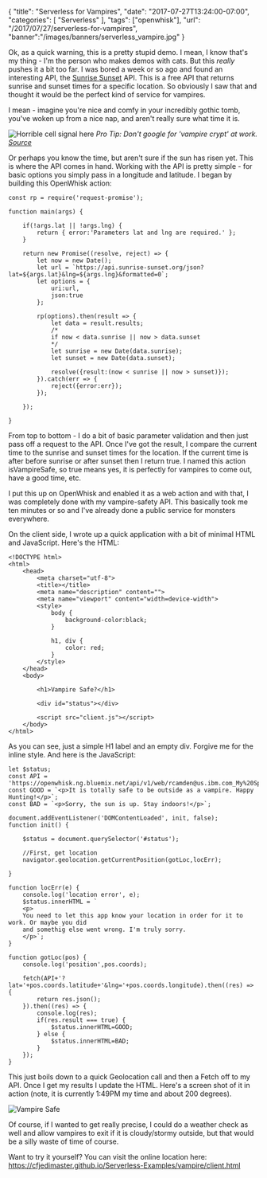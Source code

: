 {
	"title": "Serverless for Vampires",
	"date": "2017-07-27T13:24:00-07:00",
	"categories": [
		"Serverless"
	],
	"tags": ["openwhisk"],
	"url": "/2017/07/27/serverless-for-vampires",
	"banner":"/images/banners/serverless_vampire.jpg"
}

Ok, as a quick warning, this is a pretty stupid demo. I mean, I know that's my thing - I'm the person who makes demos with cats. But this *really* pushes it a bit too far. I was bored a week or so ago and found an interesting API, the [Sunrise Sunset](https://sunrise-sunset.org/api) API. This is a free API that returns sunrise and sunset times for a specific location. So obviously I saw that and thought it would be the perfect kind of service for vampires.

I mean - imagine you're nice and comfy in your incredibly gothic tomb, you've woken up from a nice nap, and aren't really sure what time it is.

![Horrible cell signal here](https://static.raymondcamden.com/images/2017/7/vc1.jpg)
<i>Pro Tip: Don't google for 'vampire crypt' at work. <a href="https://commons.wikimedia.org/wiki/File:University_College,_Durham_Crypt.jpg">Source</a></i>

Or perhaps you know the time, but aren't sure if the sun has risen yet. This is where the API comes in hand. Working with the API is pretty simple - for basic options you simply pass in a longitude and latitude. I began by building this OpenWhisk action:

<pre><code class="language-javascript">const rp = require(&#x27;request-promise&#x27;);

function main(args) {

	if(!args.lat || !args.lng) {
		return { error:&#x27;Parameters lat and lng are required.&#x27; };
	}

	return new Promise((resolve, reject) =&gt; {
		let now = new Date();
		let url = `https:&#x2F;&#x2F;api.sunrise-sunset.org&#x2F;json?lat=${args.lat}&amp;lng=${args.lng}&amp;formatted=0`;
		let options = {
			uri:url,
			json:true
		};

		rp(options).then(result =&gt; {
			let data = result.results;
			&#x2F;*
			if now &lt; data.sunrise || now &gt; data.sunset
			*&#x2F;
			let sunrise = new Date(data.sunrise);
			let sunset = new Date(data.sunset);
			
			resolve({result:(now &lt; sunrise || now &gt; sunset)});
		}).catch(err =&gt; {
			reject({error:err});
		});

	});

}
</code></pre>

From top to bottom - I do a bit of basic parameter validation and then just pass off a request to the API. Once I've got the result, I compare the current time to the sunrise and sunset times for the location. If the current time is after before sunrise or after sunset then I return true. I named this action isVampireSafe, so true means yes, it is perfectly for vampires to come out, have a good time, etc. 

I put this up on OpenWhisk and enabled it as a web action and with that, I was completely done with my vampire-safety API. This basically took me ten minutes or so and I've already done a public service for monsters everywhere. 

On the client side, I wrote up a quick application with a bit of minimal HTML and JavaScript. Here's the HTML:

<pre><code class="language-html">&lt;!DOCTYPE html&gt;
&lt;html&gt;
	&lt;head&gt;
		&lt;meta charset=&quot;utf-8&quot;&gt;
		&lt;title&gt;&lt;&#x2F;title&gt;
		&lt;meta name=&quot;description&quot; content=&quot;&quot;&gt;
		&lt;meta name=&quot;viewport&quot; content=&quot;width=device-width&quot;&gt;
		&lt;style&gt;
			body {
				background-color:black;
			}

			h1, div {
				color: red;
			}
		&lt;&#x2F;style&gt;
	&lt;&#x2F;head&gt;
	&lt;body&gt;

		&lt;h1&gt;Vampire Safe?&lt;&#x2F;h1&gt;

		&lt;div id=&quot;status&quot;&gt;&lt;&#x2F;div&gt;

		&lt;script src=&quot;client.js&quot;&gt;&lt;&#x2F;script&gt;
	&lt;&#x2F;body&gt;
&lt;&#x2F;html&gt;
</code></pre>

As you can see, just a simple H1 label and an empty div. Forgive me for the inline style. And here is the JavaScript:

<pre><code class="language-javascript">let $status;
const API = &#x27;https:&#x2F;&#x2F;openwhisk.ng.bluemix.net&#x2F;api&#x2F;v1&#x2F;web&#x2F;rcamden@us.ibm.com_My%20Space&#x2F;safeToDelete&#x2F;isVampireSafe.json&#x27;;
const GOOD = `&lt;p&gt;It is totally safe to be outside as a vampire. Happy Hunting!&lt;&#x2F;p&gt;`;
const BAD = `&lt;p&gt;Sorry, the sun is up. Stay indoors!&lt;&#x2F;p&gt;`;

document.addEventListener(&#x27;DOMContentLoaded&#x27;, init, false);
function init() {

	$status = document.querySelector(&#x27;#status&#x27;);

	&#x2F;&#x2F;First, get location
	navigator.geolocation.getCurrentPosition(gotLoc,locErr);

}

function locErr(e) {
	console.log(&#x27;location error&#x27;, e);
	$status.innerHTML = `
	&lt;p&gt;
	You need to let this app know your location in order for it to work. Or maybe you did
	and somethig else went wrong. I&#x27;m truly sorry.
	&lt;&#x2F;p&gt;`;
}

function gotLoc(pos) {
	console.log(&#x27;position&#x27;,pos.coords);

	fetch(API+&#x27;?lat=&#x27;+pos.coords.latitude+&#x27;&amp;lng=&#x27;+pos.coords.longitude).then((res) =&gt; {
		return res.json();
	}).then((res) =&gt; {
		console.log(res);
		if(res.result === true) {
			$status.innerHTML=GOOD;
		} else {
			$status.innerHTML=BAD;
		}
	});
}
</code></pre>

This just boils down to a quick Geolocation call and then a Fetch off to my API. Once I get my results I update the HTML. Here's a screen shot of it in action (note, it is currently 1:49PM my time and about 200 degrees).

![Vampire Safe](https://static.raymondcamden.com/images/2017/7/vc2.jpg)

Of course, if I wanted to get really precise, I could do a weather check as well and allow vampires to exit if it is cloudy/stormy outside, but that would be a silly waste of time of course. 

Want to try it yourself? You can visit the online location here: https://cfjedimaster.github.io/Serverless-Examples/vampire/client.html